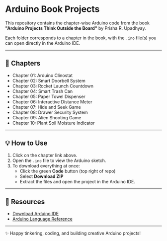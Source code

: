 # Arduino Book Projects

This repository contains the chapter-wise Arduino code from the book  
**"Arduino Projects  Think Outside the Board"** by Prisha R. Upadhyay.  

Each folder corresponds to a chapter in the book, with the `.ino` file(s) you can open directly in the Arduino IDE.

---

## 📂 Chapters

- Chapter 01: Arduino Clinostat
- Chapter 02: Smart Doorbell System
- Chapter 03: Rocket Launch Countdown
- Chapter 04: Smart Trash Can  
- Chapter 05: Paper Towel Dispenser 
- Chapter 06: Interactive Distance Meter 
- Chapter 07: Hide and Seek Game 
- Chapter 08: Drawer Security System 
- Chapter 09: Alien Shooting Game 
- Chapter 10: Plant Soil Moisture Indicator 


---

## 💡 How to Use

1. Click on the chapter link above.  
2. Open the `.ino` file to view the Arduino sketch.  
3. To download everything at once:  
   - Click the green **Code** button (top right of repo)  
   - Select **Download ZIP**  
   - Extract the files and open the project in the Arduino IDE.  

---

## 🔗 Resources

- [Download Arduino IDE](https://www.arduino.cc/en/software)  
- [Arduino Language Reference](https://www.arduino.cc/reference/en/)  

---

✨ Happy tinkering, coding, and building creative Arduino projects!



